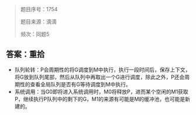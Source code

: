 > 题目序号：1754
>
> 题目来源：滴滴
>
> 频次：同题5

## 答案：重拾

- 队列轮转：P会周期性的将G调度到M中执行，执行一段时间后，保存上下文，将G放到队列尾部，然后从队列中再取出一个G进行调度，除此之外，P还会周期性的查看全局队列是否有G等待调度到M中执行。
- 系统调用：当G0即将进入系统调用时，M0将释放P，进而某个空闲的M1获取P，继续执行P队列中的剩下的G，M1的来源有可能是M的缓冲池，也可能是新建的。


